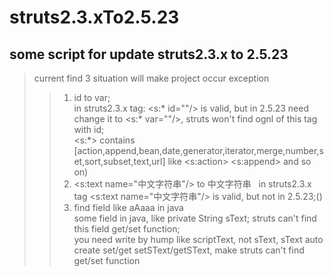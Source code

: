 # struts2.3.xTo2.5.23

## some script for update struts2.3.x to 2.5.23
> current find 3 situation will make project occur exception
>> 1. id to var;  
in struts2.3.x tag: <s:* id=""/> is valid, but in 2.5.23 need change it to <s:* var=""/>, struts won't find ognl of this tag with id;  
<s:*> contains [action,append,bean,date,generator,iterator,merge,number,set,sort,subset,text,url]
like <s:action> <s:append> and so on)
>> 2. <some tag/><s:text name="中文字符串"/><some tag/> to <som tag/>中文字符串<some tag/>  
in struts2.3.x tag <s:text name="中文字符串"/> is valid, but not in 2.5.23;()
>> 3. find field like aAaaa in java  
some field in java, like private String sText; struts can't find this field get/set function;  
you need write by hump like scriptText, not sText, sText auto create set/get setSText/getSText, make struts can't find get/set function
